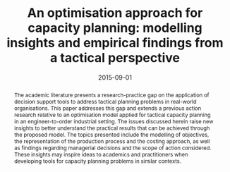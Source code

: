 ---
title: 'An optimisation approach for capacity planning: modelling insights and empirical
  findings from a tactical perspective'
# If group member, use folder name in /content/authors
authors:
  - Andréa Nunes Carvalho
  - Luiz Felipe Scavarda
  - g_fabricio-oliveira
date: 2015-09-01
doi: 10.1590/0103-6513.001417

# Schedule page publish date (NOT publication's date).
publishDate: 2020-08-27

# Publication type.
# Legend: 0 = Uncategorized; 1 = Conference paper; 2 = Journal article;
# 3 = Preprint / Working Paper; 4 = Report; 5 = Book; 6 = Book section;
# 7 = Thesis; 8 = Patent
publication_types: ['2']

# Publication name and optional abbreviated publication name. Notice * * on title. # Publication name and optional abbreviated publication name. Quote marks needed for Markdown typesetting
publication: '*Production*'
publication_short: ''

abstract: The academic literature presents a research-practice gap on the application
  of decision support tools to address tactical planning problems in real-world organisations.
  This paper addresses this gap and extends a previous action research relative to
  an optimisation model applied for tactical capacity planning in an engineer-to-order
  industrial setting. The issues discussed herein raise new insights to better understand
  the practical results that can be achieved through the proposed model. The topics
  presented include the modelling of objectives, the representation of the production
  process and the costing approach, as well as findings regarding managerial decisions
  and the scope of action considered. These insights may inspire ideas to academics
  and practitioners when developing tools for capacity planning problems in similar
  contexts.

# Summary. An optional shortened abstract.
summary:  

# Not in use. Could be used for keywords 
tags:
  
featured: false

# links:
url_pdf: ''
url_code: ''
url_dataset: ''
url_poster: ''
url_project: ''
url_slides: ''
url_source: ''
url_video: ''

# Categories
#  These asociate the publications with the icons representing reearch topics and application areas
categories: [Production and operations planning]

# Associated Projects (optional).
#   Associate this publication with one or more of your projects.
#   Simply enter your project's folder or file name without extension.
#   E.g. `internal-project` references `content/project/internal-project/index.md`.
#   Otherwise, set `projects: []`.
projects: []

# Featured image
# To use, add an image named `featured.jpg/png` to your page's folder.
# Focal points: Smart, Center, TopLeft, Top, TopRight, Left, Right, BottomLeft, Bottom, BottomRight.
image:
  caption: ''
  focal_point: ''
  preview_only: false
---
